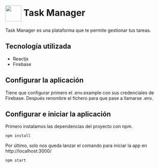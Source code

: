 
# <img align="center" width="50"  src="https://user-images.githubusercontent.com/100128850/179488136-2ed274ee-b2ef-4187-a155-ab813bf6e8fb.png"> Task Manager

Task Manager es una plataforma que te permite gestionar tus tareas. 

## Tecnología utilizada
* Reactjs
* Firebase


## Configurar la aplicación
Tiene que configurar primero el .env.example con sus credenciales de Firebase. Después renombre el fichero para que pase a llamarse .env.

## Configurar e iniciar la aplicación

Primero instalamos las dependencias del proyecto con npm.

```bash
npm install
```

Por último, solo nos queda lanzar el comando para iniciar la app en http://localhost:3000/

```bash
npm start
```

